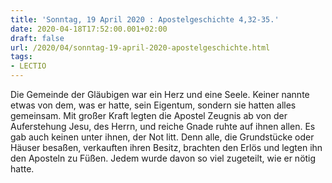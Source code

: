 ```yaml
---
title: 'Sonntag, 19 April 2020 : Apostelgeschichte 4,32-35.'
date: 2020-04-18T17:52:00.001+02:00
draft: false
url: /2020/04/sonntag-19-april-2020-apostelgeschichte.html
tags: 
- LECTIO
---
```


Die Gemeinde der Gläubigen war ein Herz und eine Seele. Keiner nannte etwas von dem, was er hatte, sein Eigentum, sondern sie hatten alles gemeinsam. Mit großer Kraft legten die Apostel Zeugnis ab von der Auferstehung Jesu, des Herrn, und reiche Gnade ruhte auf ihnen allen. Es gab auch keinen unter ihnen, der Not litt. Denn alle, die Grundstücke oder Häuser besaßen, verkauften ihren Besitz, brachten den Erlös und legten ihn den Aposteln zu Füßen. Jedem wurde davon so viel zugeteilt, wie er nötig hatte.
